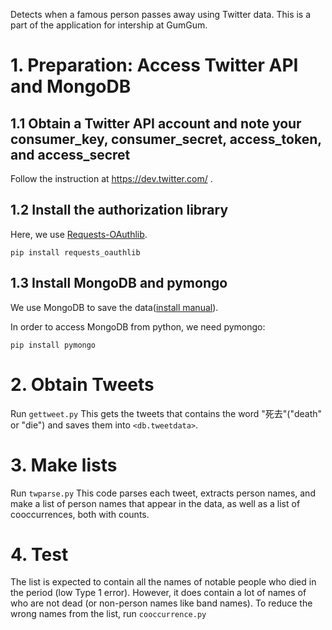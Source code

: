 Detects when a famous person passes away using Twitter data. This is a part of the application for intership at GumGum.


# 1. Preparation: Access Twitter API and MongoDB #

## 1.1 Obtain a Twitter API account and note your consumer_key, consumer_secret, access_token, and access_secret ##
Follow the instruction at
https://dev.twitter.com/ .
    
## 1.2 Install the authorization library ##
Here, we use [Requests-OAuthlib](https://requests-oauthlib.readthedocs.io/en/latest/).
    
```
pip install requests_oauthlib
```
## 1.3 Install MongoDB and pymongo ##
We use MongoDB to save the data([install manual](https://docs.mongodb.com/manual/tutorial/install-mongodb-on-os-x/)).

In order to access MongoDB from python, we need pymongo:
 ```
 pip install pymongo
 ```
# 2.  Obtain Tweets #
Run `gettweet.py`
This gets the tweets that contains the word "死去"("death" or "die") and saves them into `<db.tweetdata>`.

# 3. Make lists #
Run `twparse.py`
This code parses each tweet, extracts person names, and make a list of person names that appear in the data, as well as a list of cooccurrences, both with counts.

# 4. Test #
The list is expected to contain all the names of notable people who died in the period (low Type 1 error).
However, it does contain a lot of names of who are not dead (or non-person names like band names).
To reduce the wrong names from the list, run `cooccurrence.py`




